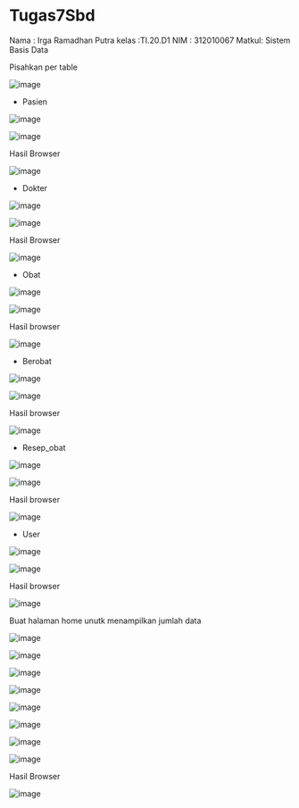 # Tugas7Sbd
Nama  : Irga Ramadhan Putra
kelas :TI.20.D1
NIM   : 312010067
Matkul: Sistem Basis Data

Pisahkan per table

![image](https://user-images.githubusercontent.com/101645216/172812219-d19d1732-8479-4ba6-8a6f-9965cd3e37ba.png)

- Pasien

![image](https://user-images.githubusercontent.com/101645216/173183250-2359e221-37aa-4914-b96e-dbeec8522e75.png)

![image](https://user-images.githubusercontent.com/101645216/173183260-eda2919c-38b3-4e59-aff7-91b979913085.png)

Hasil Browser 

![image](https://user-images.githubusercontent.com/101645216/173183275-ea578d6d-0eb3-41a6-8775-53181bc2551e.png)

- Dokter

![image](https://user-images.githubusercontent.com/101645216/173183303-5ecb8818-8594-466e-b46d-1ec8e29fb1c1.png)

![image](https://user-images.githubusercontent.com/101645216/173183312-d0a14e75-b606-4c69-afb7-42dfe6730049.png)

Hasil Browser 

![image](https://user-images.githubusercontent.com/101645216/173183339-ae70540b-08b2-4c3c-a04f-c17a54db9294.png)

- Obat

![image](https://user-images.githubusercontent.com/101645216/173183375-acece6b1-c2d7-481a-9502-28da3c5311b8.png)

![image](https://user-images.githubusercontent.com/101645216/173183380-b47cd5ea-b788-48c9-bc4f-2b89a9456ba8.png)

Hasil browser 

![image](https://user-images.githubusercontent.com/101645216/173183397-f8626d44-8410-40ee-b2c9-febcc1ee4ff1.png)

- Berobat 

![image](https://user-images.githubusercontent.com/101645216/173183431-e2a0ee7a-15d3-4dd3-9421-93bbebe1660a.png)


![image](https://user-images.githubusercontent.com/101645216/173183439-ca77714d-ba44-4e3f-a205-27d80051b047.png)

Hasil browser 


![image](https://user-images.githubusercontent.com/101645216/173183454-8cbb683c-6474-4c27-a83b-8f4f87ad752a.png)

- Resep_obat 

![image](https://user-images.githubusercontent.com/101645216/173183501-c2272532-dfbd-4431-9de5-40b4e2268b08.png)


![image](https://user-images.githubusercontent.com/101645216/173183507-07e1b20f-e601-4917-b3a4-62915510cee7.png)

Hasil browser 

![image](https://user-images.githubusercontent.com/101645216/173183590-5a452678-c264-4c1d-84f1-a01b35d496a6.png)

- User

![image](https://user-images.githubusercontent.com/101645216/173183690-b1e4770a-cc85-4b02-81cd-e4524ad877c4.png)

![image](https://user-images.githubusercontent.com/101645216/173183702-d6eca3fd-131f-42e9-b2a6-ab68c48fc2c0.png)

Hasil browser 

![image](https://user-images.githubusercontent.com/101645216/173183714-992a734f-6a2d-4bf7-bb48-794d9ea35674.png)


Buat halaman home unutk menampilkan jumlah data

![image](https://user-images.githubusercontent.com/101645216/172812508-2139ab70-bb78-499f-bca8-e872909fcf54.png)


![image](https://user-images.githubusercontent.com/101645216/172813114-8da12bef-84ab-4eb4-aab0-26bb8a4fa366.png)


![image](https://user-images.githubusercontent.com/101645216/172813356-b8a7f1d4-6864-4831-8709-654418a575a4.png)


![image](https://user-images.githubusercontent.com/101645216/172813463-4c490e3c-3a04-42d5-86e1-bb6e08239a14.png)


![image](https://user-images.githubusercontent.com/101645216/172813562-811b5843-0529-419f-a680-01513d6f0c55.png)


![image](https://user-images.githubusercontent.com/101645216/172813696-97920371-6ad5-4497-979c-ad0da392031f.png)


![image](https://user-images.githubusercontent.com/101645216/172813787-506128e5-57a0-4441-828b-d6198b94a9e7.png)


![image](https://user-images.githubusercontent.com/101645216/172813934-d7dc793f-c81a-4c4e-9e59-d155467f9cdd.png)


Hasil Browser 


![image](https://user-images.githubusercontent.com/101645216/172814613-b15b12d7-bf14-4bbe-bcf7-5da709b23065.png)

